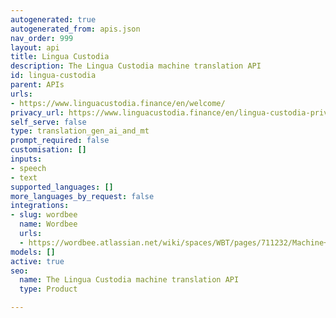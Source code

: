 ```yaml
---
autogenerated: true
autogenerated_from: apis.json
nav_order: 999
layout: api
title: Lingua Custodia
description: The Lingua Custodia machine translation API
id: lingua-custodia
parent: APIs
urls:
- https://www.linguacustodia.finance/en/welcome/
privacy_url: https://www.linguacustodia.finance/en/lingua-custodia-privacy-policy/
self_serve: false
type: translation_gen_ai_and_mt
prompt_required: false
customisation: []
inputs:
- speech
- text
supported_languages: []
more_languages_by_request: false
integrations:
- slug: wordbee
  name: Wordbee
  urls:
  - https://wordbee.atlassian.net/wiki/spaces/WBT/pages/711232/Machine+Translation+Settings
models: []
active: true
seo:
  name: The Lingua Custodia machine translation API
  type: Product

---
```



